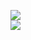 [![](https://img.shields.io/badge/Made%20With-Github%20Spray-lightgrey.svg?style=for-the-badge&logo=github)](https://github.com/Annihil/github-spray#1526)  
[![](https://i.imgur.com/2DrTn0Z.gif)](https://github.com/Annihil/github-spray)